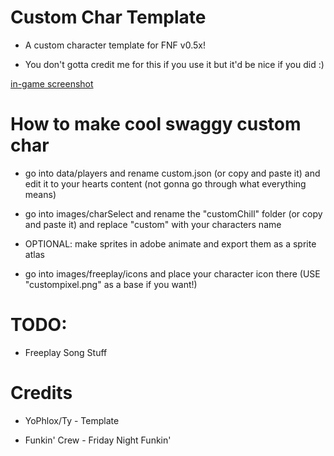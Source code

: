 # Custom Char Template

* A custom character template for FNF v0.5x!

* You don't gotta credit me for this if you use it but it'd be nice if you did :)

[in-game screenshot](https://raw.githubusercontent.com/yophlox/Custom-Char-Template/main/images/screenShots/image.png)

# How to make cool swaggy custom char

* go into data/players and rename custom.json (or copy and paste it) and edit it to your hearts content (not gonna go through what everything means)

* go into images/charSelect and rename the "customChill" folder (or copy and paste it) and replace "custom" with your characters name

* OPTIONAL: make sprites in adobe animate and export them as a sprite atlas

* go into images/freeplay/icons and place your character icon there (USE "custompixel.png" as a base if you want!)

# TODO:

* Freeplay Song Stuff

# Credits

* YoPhlox/Ty - Template

* Funkin' Crew - Friday Night Funkin'
